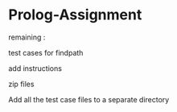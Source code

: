 # Prolog-Assignment

remaining : 

test cases for
  findpath
  
 add instructions
 
 zip files
 
 Add all the test case files to a separate directory  

